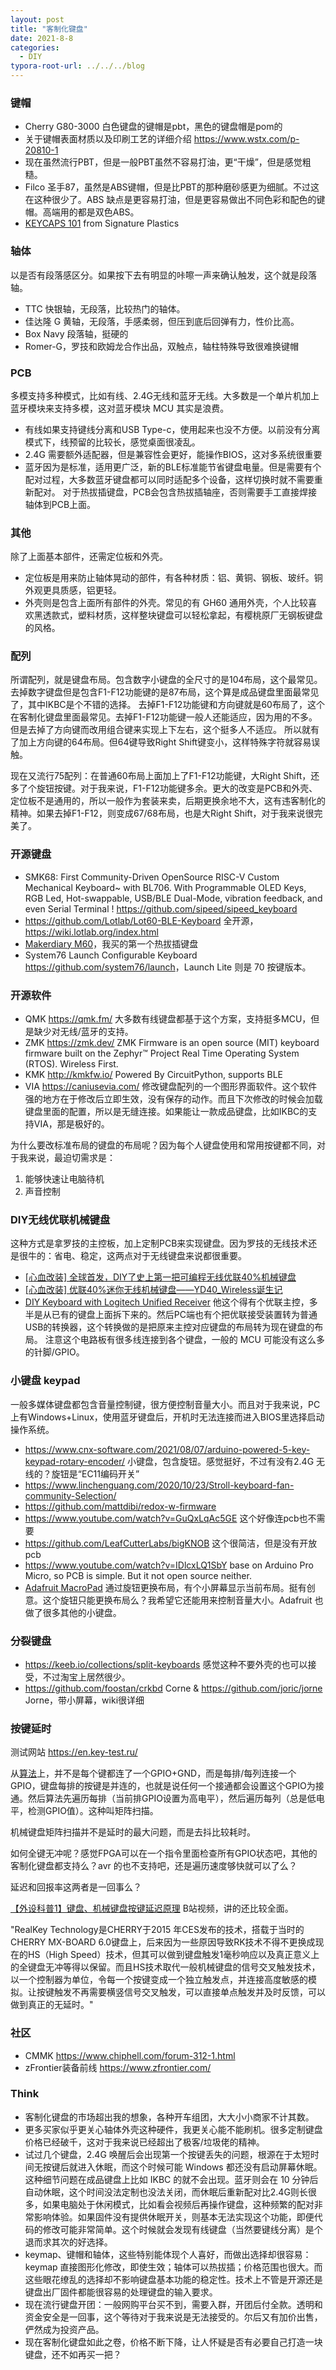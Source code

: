 ```yaml
---
layout: post
title: "客制化键盘"
date: 2021-8-8
categories:
  - DIY
typora-root-url: ../../../blog
---
```


### 键帽
* Cherry G80-3000 白色键盘的键帽是pbt，黑色的键盘帽是pom的
* 关于键帽表面材质以及印刷工艺的详细介绍 <https://www.wstx.com/p-20810-1>
* 现在虽然流行PBT，但是一般PBT虽然不容易打油，更“干燥”，但是感觉粗糙。
* Filco 圣手87，虽然是ABS键帽，但是比PBT的那种磨砂感更为细腻。不过这在这种很少了。ABS 缺点是更容易打油，但是更容易做出不同色彩和配色的键帽。高端用的都是双色ABS。
* [KEYCAPS 101](https://www.solutionsinplastic.com/keycaps-101/) from Signature Plastics

### 轴体
以是否有段落感区分。如果按下去有明显的咔嚓一声来确认触发，这个就是段落轴。
* TTC 快银轴，无段落，比较热门的轴体。
* 佳达隆 G 黄轴，无段落，手感柔弱，但压到底后回弹有力，性价比高。
* Box Navy 段落轴，挺硬的
* Romer-G，罗技和欧姆龙合作出品，双触点，轴柱特殊导致很难换键帽

### PCB
多模支持多种模式，比如有线、2.4G无线和蓝牙无线。大多数是一个单片机加上蓝牙模块来支持多模，这对蓝牙模块 MCU 其实是浪费。
* 有线如果支持键线分离和USB Type-c，使用起来也没不方便。以前没有分离模式下，线预留的比较长，感觉桌面很凌乱。
* 2.4G 需要额外适配器，但是兼容性会更好，能操作BIOS，这对多系统很重要
* 蓝牙因为是标准，适用更广泛，新的BLE标准能节省键盘电量。但是需要有个配对过程，大多数蓝牙键盘都可以同时适配多个设备，这样切换时就不需要重新配对。
对于热拔插键盘，PCB会包含热拔插轴座，否则需要手工直接焊接轴体到PCB上面。

### 其他
除了上面基本部件，还需定位板和外壳。
* 定位板是用来防止轴体晃动的部件，有各种材质：铝、黄铜、钢板、玻纤。铜外观更具质感，铝更轻。
* 外壳则是包含上面所有部件的外壳。常见的有 GH60 通用外壳，个人比较喜欢黑透款式，塑料材质，这样整块键盘可以轻松拿起，有樱桃原厂无钢板键盘的风格。

### 配列
所谓配列，就是键盘布局。包含数字小键盘的全尺寸的是104布局，这个最常见。去掉数字键盘但是包含F1-F12功能键的是87布局，这个算是成品键盘里面最常见了，其中IKBC是个不错的选择。
去掉F1-F12功能键和方向键就是60布局了，这个在客制化键盘里面最常见。去掉F1-F12功能键一般人还能适应，因为用的不多。但是去掉了方向键而改用组合键来实现上下左右，这个挺多人不适应。
所以就有了加上方向键的64布局。但64键导致Right Shift键变小，这样特殊字符就容易误触。

现在又流行75配列：在普通60布局上面加上了F1-F12功能键，大Right Shift，还多了个旋钮按键。对于我来说，F1-F12功能键多余。更大的改变是PCB和外壳、定位板不是通用的，所以一般作为套装来卖，后期更换余地不大，这有违客制化的精神。如果去掉F1-F12，则变成67/68布局，也是大Right Shift，对于我来说很完美了。

### 开源键盘
* SMK68: First Community-Driven OpenSource RISC-V Custom Mechanical Keyboard~ with BL706. With Programmable OLED Keys, RGB Led, Hot-swappable, USB/BLE Dual-Mode, vibration feedback, and even Serial Terminal ! <https://github.com/sipeed/sipeed_keyboard>
* <https://github.com/Lotlab/Lot60-BLE-Keyboard>  全开源，<https://wiki.lotlab.org/index.html>
* [Makerdiary M60](https://makerdiary.com/pages/m60-mechanical-keyboard)，我买的第一个热拔插键盘
* System76 Launch Configurable Keyboard <https://github.com/system76/launch>，Launch Lite 则是 70 按键版本。

### 开源软件
* QMK <https://qmk.fm/> 大多数有线键盘都基于这个方案，支持挺多MCU，但是缺少对无线/蓝牙的支持。
* ZMK <https://zmk.dev/> ZMK Firmware is an open source (MIT) keyboard firmware built on the Zephyr™ Project Real Time Operating System (RTOS). Wireless First.
* KMK <http://kmkfw.io/> Powered By CircuitPython, supports BLE 
* VIA <https://caniusevia.com/> 修改键盘配列的一个图形界面软件。这个软件强的地方在于修改后立即生效，没有保存的动作。而且下次修改的时候会加载键盘里面的配置，所以是无缝连接。如果能让一款成品键盘，比如IKBC的支持VIA，那是极好的。

为什么要改标准布局的键盘的布局呢？因为每个人键盘使用和常用按键都不同，对于我来说，最迫切需求是：
1. 能够快速让电脑待机
2. 声音控制

### DIY无线优联机械键盘
这种方式是拿罗技的主控板，加上定制PCB来实现键盘。因为罗技的无线技术还是很牛的：省电、稳定，这两点对于无线键盘来说都很重要。
* [[心血改装] 全球首发，DIY了史上第一把可编程无线优联40%机械键盘](https://www.chiphell.com/thread-1499401-1-1.html )
* [[心血改装] 优联40%迷你无线机械键盘——YD40_Wireless诞生记](https://www.chiphell.com/thread-1560853-1-1.html )
* [DIY Keyboard with Logitech Unified Receiver](https://geekhack.org/index.php?topic=58848.0)
他这个得有个优联主控，多半是从已有的键盘上面拆下来的。然后PC端也有个把优联接受装置转为普通USB的转换器，这个转换做的是把原来主控对应键盘的布局转为现在键盘的布局。 注意这个电路板有很多线连接到各个键盘，一般的 MCU 可能没有这么多的针脚/GPIO。

### 小键盘 keypad
一般多媒体键盘都包含音量控制键，很方便控制音量大小。而且对于我来说，PC上有Windows+Linux，使用蓝牙键盘后，开机时无法连接而进入BIOS里选择启动操作系统。
* <https://www.cnx-software.com/2021/08/07/arduino-powered-5-key-keypad-rotary-encoder/>  小键盘，包含旋钮。感觉挺好，不过有没有2.4G 无线的？旋钮是“EC11编码开关”
* <https://www.linchenguang.com/2020/10/23/Stroll-keyboard-fan-community-Selection/>
* <https://github.com/mattdibi/redox-w-firmware>
* <https://www.youtube.com/watch?v=GuQxLqAc5GE> 这个好像连pcb也不需要
* <https://github.com/LeafCutterLabs/bigKNOB> 这个很简洁，但是没有开放pcb
* <https://www.youtube.com/watch?v=IDlcxLQ1SbY> base on Arduino Pro Micro, so PCB is simple. But it not open source neither.
* [Adafruit MacroPad](https://www.adafruit.com/product/5128) 通过旋钮更换布局，有个小屏幕显示当前布局。挺有创意。这个旋钮只能更换布局么？我希望它还能用来控制音量大小。Adafruit 也做了很多其他的小键盘。

### 分裂键盘
* <https://keeb.io/collections/split-keyboards> 感觉这种不要外壳的也可以接受，不过淘宝上居然很少。
* <https://github.com/foostan/crkbd> Corne & <https://github.com/joric/jorne> Jorne，带小屏幕，wiki很详细

### 按键延时
测试网站 <https://en.key-test.ru/>

从[算法](http://www.openmusiclabs.com/learning/digital/input-matrix-scanning/)上，并不是每个键都连了一个GPIO+GND，而是每排/每列连接一个GPIO，键盘每排的按键是并连的，也就是说任何一个接通都会设置这个GPIO为接通。然后算法先遍历每排（当前排GPIO设置为高电平），然后遍历每列（总是低电平，检测GPIO值）。这种叫矩阵扫描。

机械键盘矩阵扫描并不是延时的最大问题，而是去抖比较耗时。

如何全键无冲呢？感觉FPGA可以在一个指令里面检查所有GPIO状态吧，其他的客制化键盘都支持么？avr 的也不支持吧，还是遍历速度够快就可以了么？

延迟和回报率这两者是一回事么？

[【外设科普1】键盘、机械键盘按键延迟原理](https://www.bilibili.com/video/BV1Cs411V756?spm_id_from=333.999.0.0) B站视频，讲的还比较全面。

"RealKey Technology是CHERRY于2015 年CES发布的技术，搭载于当时的 CHERRY MX-BOARD 6.0键盘上，后来因为一些原因导致RK技术不得不更换成现在的HS（High Speed）技术，但其可以做到键盘触发1毫秒响应以及真正意义上的全键盘无冲等得以保留。而且HS技术取代一般机械键盘的信号交叉触发技术，以一个控制器为单位，令每一个按键变成一个独立触发点，并连接高度敏感的模拟。让按键触发不再需要横竖信号交叉触发，可以直接单点触发并及时反馈，可以做到真正的无延时。"

### 社区
* CMMK <https://www.chiphell.com/forum-312-1.html>
* zFrontier装备前线 <https://www.zfrontier.com/>

### Think
* 客制化键盘的市场超出我的想象，各种开车组团，大大小小商家不计其数。
* 更多买家似乎更关心轴体外壳这种硬件，我更关心能不能刷机。很多定制键盘价格已经破千，这对于我来说已经超出了极客/垃圾佬的精神。
* 试过几个键盘，2.4G 唤醒后会出现第一个按键丢失的问题，根源在于太短时间无按键后就进入休眠，而这个时候可能 Windows 都还没有启动屏幕休眠。这种细节问题在成品键盘上比如 IKBC 的就不会出现。蓝牙则会在 10 分钟后自动休眠，这个时间没法定制也没法关闭，而休眠后重新配对比2.4G则长很多，如果电脑处于休闲模式，比如看会视频后再操作键盘，这种频繁的配对非常影响体验。如果固件没有提供休眠开关，则基本无法实现这个功能，即便代码的修改可能非常简单。这个时候就会发现有线键盘（当然要键线分离）是个退而求其次的好选择。
* keymap、键帽和轴体，这些特别能体现个人喜好，而做出选择却很容易：keymap 直接图形化修改，即使生效；轴体可以热拔插；价格范围也很大。而这些眼花缭乱的选择却不影响键盘基本功能的稳定性。技术上不管是开源还是键盘出厂固件都能很容易的处理键盘的输入要求。
* 现在流行键盘开团：一般网购平台买不到，需要入群，开团后付全款。透明和资金安全是一回事，这个等待对于我来说是无法接受的。尔后又有加价出售，俨然成为投资产品。
* 现在客制化键盘如此之卷，价格不断下降，让人怀疑是否有必要自己打造一块键盘，还不如再买一把？
